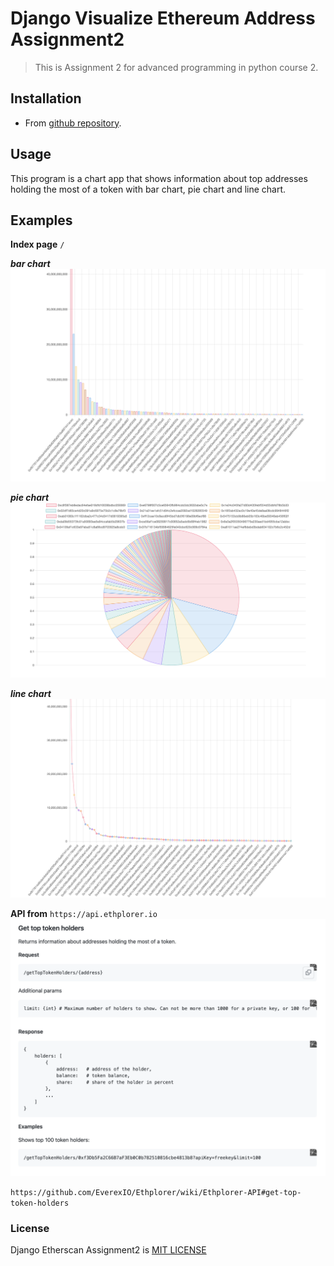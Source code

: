 # Django Visualize Ethereum Address Assignment2

> This is Assignment 2 for advanced programming in python course 2.

## Installation

- From [github repository](https://github.com/kuroye/django_etherscan_assignment2).

## Usage

This program is a chart app that shows information about top addresses holding the most of a token with bar chart, pie chart and line chart.

## Examples

**Index page** `/`

***bar chart***
<img src="./screenshots/Bar_chart.png">

***pie chart***
<img src="./screenshots/Pie_chart.png">

***line chart***
<img src="./screenshots/Line_chart.png">

**API from** `https://api.ethplorer.io`
<img src="./screenshots/api.png">

`https://github.com/EverexIO/Ethplorer/wiki/Ethplorer-API#get-top-token-holders`
### License

Django Etherscan Assignment2 is [MIT LICENSE](./LICENSE)

